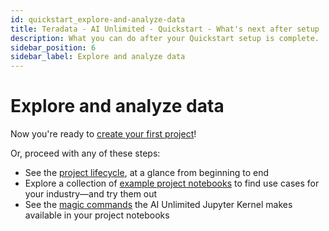 ```yaml
---
id: quickstart_explore-and-analyze-data
title: Teradata - AI Unlimited - Quickstart - What's next after setup
description: What you can do after your Quickstart setup is complete.
sidebar_position: 6
sidebar_label: Explore and analyze data
---
```


# Explore and analyze data

Now you're ready to [create your first project](/docs/explore-and-analyze-data/create-first-project.md)!

Or, proceed with any of these steps:
- See the [project lifecycle](/docs/explore-and-analyze-data/project-lifecycle.md), at a glance from beginning to end
- Explore a collection of [example project notebooks](/docs/explore-and-analyze-data/example-projects.md) to find use cases for your industry&mdash;and try them out
- See the [magic commands](/docs/explore-and-analyze-data/magic-commands.md) the AI Unlimited Jupyter Kernel makes available in your project notebooks
